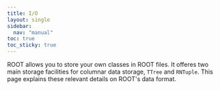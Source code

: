 ```yaml
---
title: I/O
layout: single
sidebar:
  nav: "manual"
toc: true
toc_sticky: true
---
```


ROOT allows you to store your own classes in ROOT files.
It offeres two main storage facilities for columnar data storage, `TTree` and `RNTuple`.
This page explains these relevant details on ROOT's data format.
